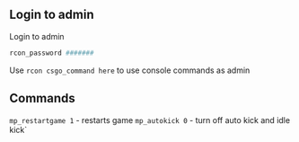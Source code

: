 ## Login to admin

Login to admin
```bash
rcon_password #######
```

Use `rcon csgo_command here` to use console commands as admin

## Commands

`mp_restartgame 1` - restarts game
`mp_autokick 0` - turn off auto kick and idle kick`
